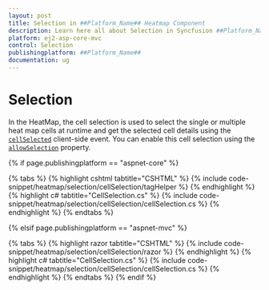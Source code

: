 ```yaml
---
layout: post
title: Selection in ##Platform_Name## Heatmap Component
description: Learn here all about Selection in Syncfusion ##Platform_Name## Heatmap component of Syncfusion Essential JS 2 and more.
platform: ej2-asp-core-mvc
control: Selection
publishingplatform: ##Platform_Name##
documentation: ug
---
```



# Selection

In the HeatMap, the cell selection is used to select the single or multiple heat map cells at runtime and get the selected cell details using the [`cellSelected`](https://help.syncfusion.com/cr/aspnetcore-js2/Syncfusion.EJ2~Syncfusion.EJ2.HeatMap.HeatMap~CellSelected.html) client-side event. You can enable this cell selection using the [`allowSelection`](https://help.syncfusion.com/cr/aspnetcore-js2/Syncfusion.EJ2~Syncfusion.EJ2.HeatMap.HeatMap~AllowSelection.html) property.

{% if page.publishingplatform == "aspnet-core" %}

{% tabs %}
{% highlight cshtml tabtitle="CSHTML" %}
{% include code-snippet/heatmap/selection/cellSelection/tagHelper %}
{% endhighlight %}
{% highlight c# tabtitle="CellSelection.cs" %}
{% include code-snippet/heatmap/selection/cellSelection/cellSelection.cs %}
{% endhighlight %}
{% endtabs %}

{% elsif page.publishingplatform == "aspnet-mvc" %}

{% tabs %}
{% highlight razor tabtitle="CSHTML" %}
{% include code-snippet/heatmap/selection/cellSelection/razor %}
{% endhighlight %}
{% highlight c# tabtitle="CellSelection.cs" %}
{% include code-snippet/heatmap/selection/cellSelection/cellSelection.cs %}
{% endhighlight %}
{% endtabs %}
{% endif %}

